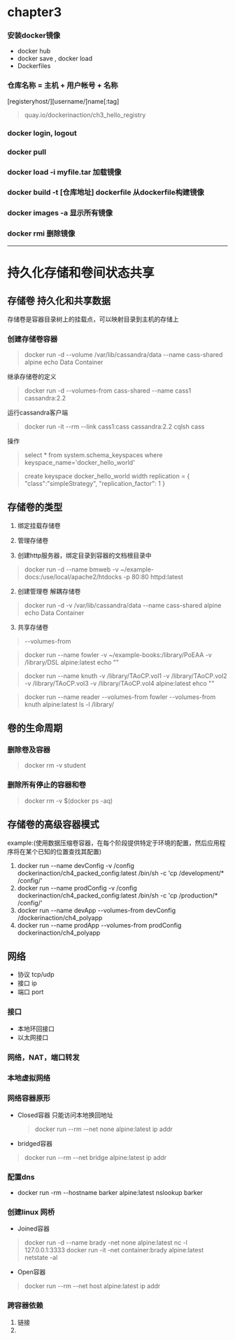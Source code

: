 # chapter3

### 安装docker镜像
- docker hub
- docker save , docker load
- Dockerfiles

### 仓库名称 = 主机 + 用户帐号 + 名称
[registeryhost/][username/]name[:tag]

> quay.io/dockerinaction/ch3_hello_registry

### docker login, logout

### docker pull

### docker load -i myfile.tar 加载镜像

### docker build -t [仓库地址] dockerfile  从dockerfile构建镜像

### docker images -a 显示所有镜像

### docker rmi 删除镜像

---

# 持久化存储和卷间状态共享

## 存储卷   持久化和共享数据
存储卷是容器目录树上的挂载点，可以映射目录到主机的存储上

### 创建存储卷容器
> docker run -d --volume /var/lib/cassandra/data --name cass-shared alpine echo Data Container

继承存储卷的定义
> docker run -d --volumes-from cass-shared --name cass1 cassandra:2.2

运行cassandra客户端
> docker run -it --rm --link cass1:cass cassandra:2.2 cqlsh cass

操作
> select * from system.schema_keyspaces where keyspace_name='docker_hello_world'

> create keyspace docker_hello_world width replication = {
>   "class":"simpleStrategy",
>   "replication_factor": 1
> }

## 存储卷的类型
1. 绑定挂载存储卷
2. 管理存储卷

1. 创建http服务器，绑定目录到容器的文档根目录中
> docker run -d --name bmweb -v ~/example-docs:/use/local/apache2/htdocks -p 80:80 httpd:latest

2. 创建管理卷       解耦存储卷
> docker run -d -v /var/lib/cassandra/data --name cass-shared alpine echo Data Container

3. 共享存储卷
> --volumes-from

> docker run --name fowler -v ~/example-books:/library/PoEAA -v /library/DSL alpine:latest echo ""

> docker run --name knuth -v /library/TAoCP.vol1 -v /library/TAoCP.vol2 -v /library/TAoCP.vol3 -v /library/TAoCP.vol4 alpine:latest ehco ""

> docker run --name reader --volumes-from fowler --volumes-from knuth alpine:latest ls -l /library/

## 卷的生命周期

### 删除卷及容器
> docker rm -v student

### 删除所有停止的容器和卷
> docker rm -v $(docker ps -aq)

## 存储卷的高级容器模式


example:(使用数据压缩卷容器，在每个阶段提供特定于环境的配置，然后应用程序将在某个已知的位置查找其配置)

1. docker run --name devConfig -v /config dockerinaction/ch4_packed_config:latest /bin/sh -c 'cp /development/* /config/'
2. docker run --name prodConfig -v /config dockerinaction/ch4_packed_config:latest /bin/sh -c 'cp /production/* /config/'
3. docker run --name devApp --volumes-from devConfig /dockerinaction/ch4_polyapp
4. docker run --name prodApp  --volumes-from prodConfig dockerinaction/ch4_polyapp


## 网络

- 协议      tcp/udp
- 接口      ip
- 端口      port

### 接口
- 本地环回接口
- 以太网接口

### 网络，NAT，端口转发

### 本地虚拟网络

### 网络容器原形
- Closed容器
  只能访问本地换回地址
  > docker run --rm --net none alpine:latest ip addr

- bridged容器
> docker run --rm --net bridge alpine:latest ip addr

### 配置dns
- docker run -rm --hostname barker alpine:latest nslookup barker

### 创建linux 网桥

- Joined容器

> docker run -d --name brady -net none alpine:latest nc -l 127.0.0.1:3333
> docker run -it -net container:brady alpine:latest netstate -al

- Open容器
> docker run --rm --net host alpine:latest ip addr

### 跨容器依赖

1. 链接
2. 






















































